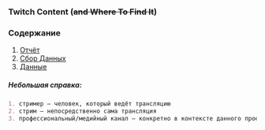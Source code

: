 ### Twitch Content (~~and Where To Find It~~)

### Содержание

1. [Отчёт](https://xenak.github.io/python_proj_twitch/model/)
2. [Сбор Данных](https://xenak.github.io/python_proj_twitch/data/)
3. [Данные](https://xenak.github.io/python_proj_twitch/model/twitchdata.csv)












##### Небольшая справка:
```markdown
1. стример – человек, который ведёт трансляцию
2. стрим – непосредственно сама трансляция
3. профессиональный/медийный канал – конкретно в контексте данного проекта(!) канал, транслирующий крупные события и/или киберспортивные турниры, а также это могут быть официальные каналы крупных компаний (пример: nintendo, imdb, сам twitch)
```

